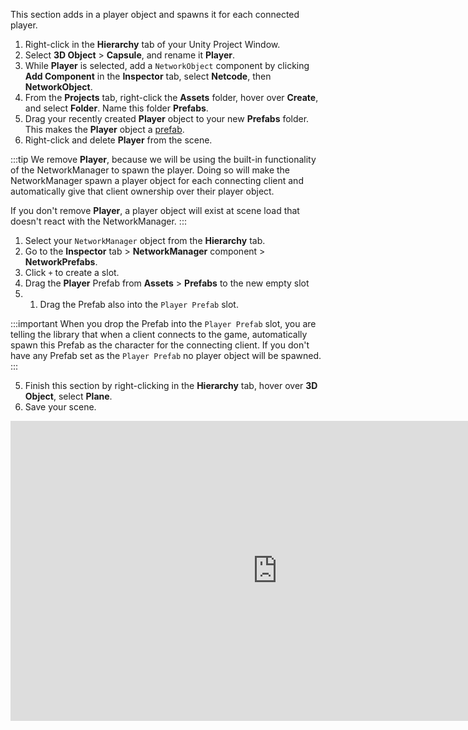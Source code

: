 This section adds in a player object and spawns it for each connected player.

1. Right-click in the **Hierarchy** tab of your Unity Project Window.
2. Select **3D Object** > **Capsule**, and rename it **Player**.
3. While **Player** is selected, add a `NetworkObject` component by clicking **Add Component** in the **Inspector** tab, select **Netcode**, then **NetworkObject**.
4. From the **Projects** tab, right-click the **Assets** folder, hover over **Create**, and select **Folder**. Name this folder **Prefabs**.
5. Drag your recently created **Player** object to your new **Prefabs** folder. This makes the **Player** object a [prefab](https://docs.unity3d.com/Manual/Prefabs.html).
6. Right-click and delete **Player** from the scene.

  :::tip
  We remove **Player**, because we will be using the built-in functionality of the NetworkManager to spawn the player. Doing so will make the NetworkManager spawn a player object for each connecting client and automatically give that client ownership over their player object.

  If you don't remove **Player**, a player object will exist at scene load that doesn't react with the NetworkManager.
  :::
1. Select your `NetworkManager` object from the **Hierarchy** tab.
2. Go to the **Inspector** tab > **NetworkManager** component > **NetworkPrefabs**. 
3. Click `+` to create a slot.
4. Drag the **Player** Prefab from **Assets** > **Prefabs** to the new empty slot
5. 1. Drag the Prefab also into the `Player Prefab` slot. 

  :::important
  When you drop the Prefab into the `Player Prefab` slot, you are telling the library that when a client connects to the game, automatically spawn this Prefab as the character for the connecting client. If you don't have any Prefab set as the `Player Prefab` no player object will be spawned.
  :::

5. Finish this section by right-clicking in the **Hierarchy** tab, hover over **3D Object**, select **Plane**.
6. Save your scene.

<iframe src="https://www.youtube.com/embed/B_FWb4J1Pxw?playlist=B_FWb4J1Pxw&loop=1&&autoplay=0&controls=1&showinfo=0&mute=1"   width="854px"
        height="480px" className="video-container" frameborder="0" position="relative" allow="accelerometer; autoplay; loop; playlist; clipboard-write; encrypted-media; gyroscope; picture-in-picture"  allowfullscreen=""></iframe>

